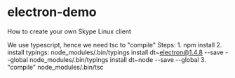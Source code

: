 # electron-demo
How to create your own Skype Linux client

We use typescript, hence we need tsc to "compile"
Steps:
	1. npm install
	2. install typings:
		node_modules/.bin/typings install dt~electron@1.4.8 --save --global
		node_modules/.bin/typings install dt~node --save --global
	3. "compile"
		node_modules/.bin/tsc
